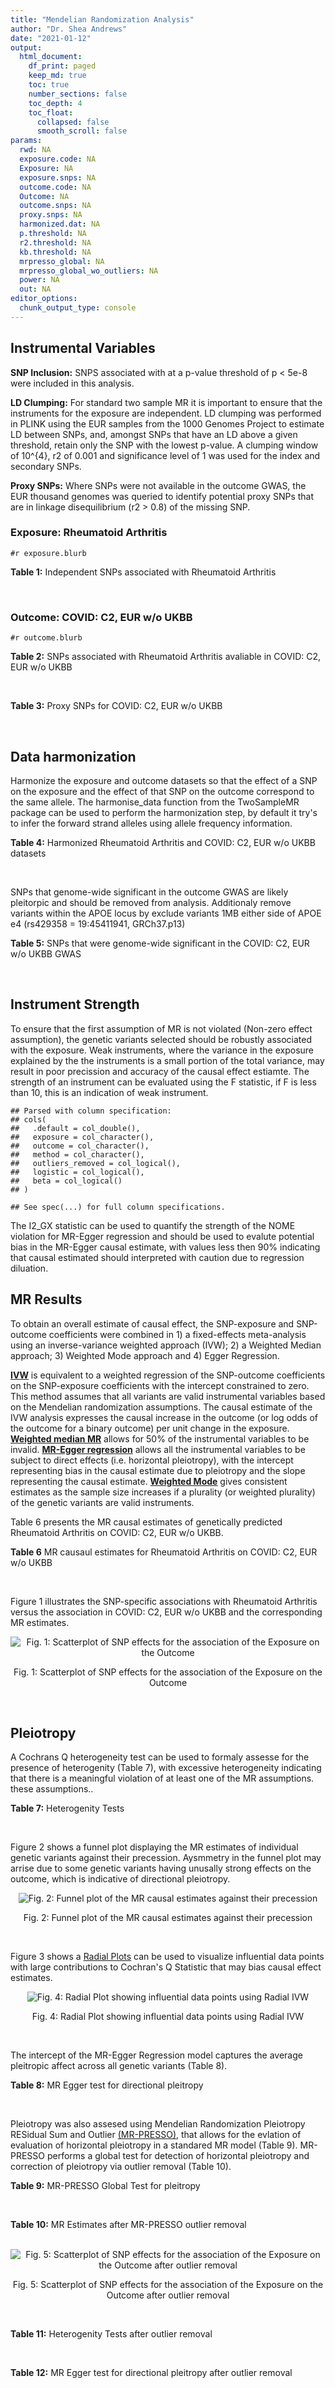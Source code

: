 ```yaml
---
title: "Mendelian Randomization Analysis"
author: "Dr. Shea Andrews"
date: "2021-01-12"
output:
  html_document:
    df_print: paged
    keep_md: true
    toc: true
    number_sections: false
    toc_depth: 4
    toc_float:
      collapsed: false
      smooth_scroll: false
params:
  rwd: NA
  exposure.code: NA
  Exposure: NA
  exposure.snps: NA
  outcome.code: NA
  Outcome: NA
  outcome.snps: NA
  proxy.snps: NA
  harmonized.dat: NA
  p.threshold: NA
  r2.threshold: NA
  kb.threshold: NA
  mrpresso_global: NA
  mrpresso_global_wo_outliers: NA
  power: NA
  out: NA
editor_options:
  chunk_output_type: console
---
```







## Instrumental Variables
**SNP Inclusion:** SNPS associated with at a p-value threshold of p < 5e-8 were included in this analysis.
<br>

**LD Clumping:** For standard two sample MR it is important to ensure that the instruments for the exposure are independent. LD clumping was performed in PLINK using the EUR samples from the 1000 Genomes Project to estimate LD between SNPs, and, amongst SNPs that have an LD above a given threshold, retain only the SNP with the lowest p-value. A clumping window of 10^{4}, r2 of 0.001 and significance level of 1 was used for the index and secondary SNPs.
<br>

**Proxy SNPs:** Where SNPs were not available in the outcome GWAS, the EUR thousand genomes was queried to identify potential proxy SNPs that are in linkage disequilibrium (r2 > 0.8) of the missing SNP.
<br>

### Exposure: Rheumatoid Arthritis
`#r exposure.blurb`
<br>

**Table 1:** Independent SNPs associated with Rheumatoid Arthritis
<div data-pagedtable="false">
  <script data-pagedtable-source type="application/json">
{"columns":[{"label":["SNP"],"name":[1],"type":["chr"],"align":["left"]},{"label":["CHROM"],"name":[2],"type":["dbl"],"align":["right"]},{"label":["POS"],"name":[3],"type":["dbl"],"align":["right"]},{"label":["REF"],"name":[4],"type":["chr"],"align":["left"]},{"label":["ALT"],"name":[5],"type":["chr"],"align":["left"]},{"label":["AF"],"name":[6],"type":["dbl"],"align":["right"]},{"label":["BETA"],"name":[7],"type":["dbl"],"align":["right"]},{"label":["SE"],"name":[8],"type":["dbl"],"align":["right"]},{"label":["Z"],"name":[9],"type":["dbl"],"align":["right"]},{"label":["P"],"name":[10],"type":["dbl"],"align":["right"]},{"label":["N"],"name":[11],"type":["dbl"],"align":["right"]},{"label":["TRAIT"],"name":[12],"type":["chr"],"align":["left"]}],"data":[{"1":"rs187786174","2":"1","3":"2523811","4":"G","5":"A","6":"0.0204778","7":"-0.11653382","8":"0.015306122","9":"-7.613543","10":"2.2e-10","11":"58284","12":"Rheumatoid_Arthritis"},{"1":"rs2240336","2":"1","3":"17674402","4":"C","5":"T","6":"0.3954930","7":"-0.10536052","8":"0.015306122","9":"-6.883554","10":"1.4e-09","11":"58284","12":"Rheumatoid_Arthritis"},{"1":"rs28411352","2":"1","3":"38278579","4":"C","5":"T","6":"0.2434500","7":"0.10436002","8":"0.022959184","9":"4.545458","10":"5.2e-09","11":"58284","12":"Rheumatoid_Arthritis"},{"1":"rs2476601","2":"1","3":"114377568","4":"A","5":"G","6":"0.8679250","7":"-0.59332700","8":"0.043367347","9":"-13.681400","10":"1.6e-149","11":"58284","12":"Rheumatoid_Arthritis"},{"1":"rs61828284","2":"1","3":"173299743","4":"C","5":"T","6":"0.0550693","7":"-0.19845094","8":"0.028061224","9":"-7.072070","10":"8.7e-09","11":"58284","12":"Rheumatoid_Arthritis"},{"1":"rs34695944","2":"2","3":"61124850","4":"T","5":"C","6":"0.3807150","7":"0.11653400","8":"0.015306122","9":"7.613540","10":"4.4e-14","11":"58284","12":"Rheumatoid_Arthritis"},{"1":"rs2661798","2":"2","3":"65635688","4":"A","5":"T","6":"0.3834450","7":"0.09431070","8":"0.015306122","9":"6.161630","10":"1.1e-09","11":"58284","12":"Rheumatoid_Arthritis"},{"1":"rs9653442","2":"2","3":"100825367","4":"C","5":"T","6":"0.5316020","7":"-0.10536052","8":"0.015306122","9":"-6.883554","10":"3.6e-12","11":"58284","12":"Rheumatoid_Arthritis"},{"1":"rs13426947","2":"2","3":"191933254","4":"G","5":"A","6":"0.1827410","7":"0.13102826","8":"0.022959184","9":"5.707009","10":"2.4e-12","11":"58284","12":"Rheumatoid_Arthritis"},{"1":"rs3087243","2":"2","3":"204738919","4":"G","5":"A","6":"0.3997100","7":"-0.13926207","8":"0.015306122","9":"-9.098455","10":"9.2e-20","11":"58284","12":"Rheumatoid_Arthritis"},{"1":"rs4452313","2":"3","3":"17047032","4":"A","5":"T","6":"0.2911230","7":"0.10536100","8":"0.015306122","9":"6.883550","10":"2.7e-10","11":"58284","12":"Rheumatoid_Arthritis"},{"1":"rs9310852","2":"3","3":"27784997","4":"A","5":"G","6":"0.4663500","7":"0.08338160","8":"0.015306122","9":"5.447600","10":"3.2e-08","11":"58284","12":"Rheumatoid_Arthritis"},{"1":"rs73081554","2":"3","3":"58302935","4":"C","5":"T","6":"0.0746377","7":"0.16551444","8":"0.035714286","9":"4.634404","10":"4.7e-08","11":"58284","12":"Rheumatoid_Arthritis"},{"1":"rs34046593","2":"4","3":"26111593","4":"G","5":"A","6":"0.2991580","7":"0.13976194","8":"0.020408163","9":"6.848335","10":"9.2e-17","11":"58284","12":"Rheumatoid_Arthritis"},{"1":"rs7731626","2":"5","3":"55444683","4":"G","5":"A","6":"0.3155110","7":"-0.19845094","8":"0.017857143","9":"-11.113253","10":"7.9e-23","11":"58284","12":"Rheumatoid_Arthritis"},{"1":"rs2561477","2":"5","3":"102608924","4":"G","5":"A","6":"0.3092130","7":"-0.10536052","8":"0.015306122","9":"-6.883554","10":"5.2e-10","11":"58284","12":"Rheumatoid_Arthritis"},{"1":"rs75599496","2":"6","3":"29205139","4":"G","5":"A","6":"0.0732724","7":"0.26236426","8":"0.038265306","9":"6.856453","10":"9.3e-18","11":"58284","12":"Rheumatoid_Arthritis"},{"1":"rs73432769","2":"6","3":"30716170","4":"C","5":"T","6":"0.0184850","7":"0.35065687","8":"0.066326531","9":"5.286827","10":"2.3e-13","11":"58284","12":"Rheumatoid_Arthritis"},{"1":"rs7754520","2":"6","3":"31906505","4":"C","5":"T","6":"0.0691295","7":"-0.57981850","8":"0.017857143","9":"-32.469836","10":"2.5e-75","11":"58284","12":"Rheumatoid_Arthritis"},{"1":"rs9296009","2":"6","3":"32114515","4":"A","5":"T","6":"0.1878170","7":"0.59783700","8":"0.007653061","9":"78.117400","10":"1.0e-250","11":"58284","12":"Rheumatoid_Arthritis"},{"1":"rs2858329","2":"6","3":"32658801","4":"A","5":"G","6":"0.4728350","7":"0.47803600","8":"0.010204082","9":"46.847500","10":"4.9e-204","11":"58284","12":"Rheumatoid_Arthritis"},{"1":"rs9277398","2":"6","3":"33051280","4":"T","5":"C","6":"0.2576700","7":"-0.35065700","8":"0.025510204","9":"-13.745700","10":"1.3e-86","11":"58284","12":"Rheumatoid_Arthritis"},{"1":"rs9277956","2":"6","3":"33211790","4":"G","5":"C","6":"0.1124360","7":"0.24846100","8":"0.017857143","9":"13.913800","10":"1.1e-32","11":"58284","12":"Rheumatoid_Arthritis"},{"1":"rs3799963","2":"6","3":"44231479","4":"G","5":"C","6":"0.0456204","7":"0.28768200","8":"0.038265306","9":"7.518090","10":"3.3e-08","11":"58284","12":"Rheumatoid_Arthritis"},{"1":"rs17264332","2":"6","3":"138005515","4":"A","5":"G","6":"0.2031930","7":"0.16251900","8":"0.015306122","9":"10.617900","10":"7.1e-19","11":"58284","12":"Rheumatoid_Arthritis"},{"1":"rs212389","2":"6","3":"159489791","4":"G","5":"A","6":"0.6965900","7":"0.09531018","8":"0.017857143","9":"5.337370","10":"1.1e-09","11":"58284","12":"Rheumatoid_Arthritis"},{"1":"rs1571878","2":"6","3":"167540842","4":"C","5":"T","6":"0.5631370","7":"-0.11653382","8":"0.012755102","9":"-9.136251","10":"4.9e-15","11":"58284","12":"Rheumatoid_Arthritis"},{"1":"rs3778753","2":"7","3":"128580042","4":"A","5":"G","6":"0.4340900","7":"0.11653400","8":"0.012755102","9":"9.136250","10":"4.2e-12","11":"58284","12":"Rheumatoid_Arthritis"},{"1":"rs11574914","2":"9","3":"34710338","4":"G","5":"A","6":"0.2992700","7":"0.12221763","8":"0.017857143","9":"6.844187","10":"1.5e-13","11":"58284","12":"Rheumatoid_Arthritis"},{"1":"rs10985070","2":"9","3":"123636121","4":"C","5":"A","6":"0.5272530","7":"-0.08338161","8":"0.015306122","9":"-5.447598","10":"1.7e-08","11":"58284","12":"Rheumatoid_Arthritis"},{"1":"rs706778","2":"10","3":"6098949","4":"C","5":"T","6":"0.4382760","7":"0.10436002","8":"0.017857143","9":"5.844161","10":"7.1e-12","11":"58284","12":"Rheumatoid_Arthritis"},{"1":"rs537544","2":"10","3":"8108382","4":"C","5":"T","6":"0.6293170","7":"-0.11653382","8":"0.015306122","9":"-7.613543","10":"8.0e-11","11":"58284","12":"Rheumatoid_Arthritis"},{"1":"rs12764378","2":"10","3":"63800004","4":"G","5":"A","6":"0.1825770","7":"0.13102826","8":"0.020408163","9":"6.420385","10":"1.9e-13","11":"58284","12":"Rheumatoid_Arthritis"},{"1":"rs10790268","2":"11","3":"118729391","4":"A","5":"G","6":"0.7762200","7":"0.16251900","8":"0.017857143","9":"9.101060","10":"3.3e-15","11":"58284","12":"Rheumatoid_Arthritis"},{"1":"rs9603608","2":"13","3":"40318819","4":"A","5":"C","6":"0.3852190","7":"-0.10436000","8":"0.017857143","9":"-5.844160","10":"7.6e-11","11":"58284","12":"Rheumatoid_Arthritis"},{"1":"rs8032939","2":"15","3":"38834033","4":"T","5":"C","6":"0.2649730","7":"0.11653400","8":"0.015306122","9":"7.613540","10":"2.4e-12","11":"58284","12":"Rheumatoid_Arthritis"},{"1":"rs8026898","2":"15","3":"69991417","4":"G","5":"A","6":"0.2595490","7":"0.14842001","8":"0.017857143","9":"8.311520","10":"2.4e-17","11":"58284","12":"Rheumatoid_Arthritis"},{"1":"rs13330176","2":"16","3":"86019087","4":"T","5":"A","6":"0.2022250","7":"0.11332869","8":"0.022959184","9":"4.936094","10":"9.0e-09","11":"58284","12":"Rheumatoid_Arthritis"},{"1":"rs59716545","2":"17","3":"38031857","4":"T","5":"G","6":"0.4167600","7":"0.09431070","8":"0.015306122","9":"6.161630","10":"2.0e-09","11":"58284","12":"Rheumatoid_Arthritis"},{"1":"rs592390","2":"18","3":"12822314","4":"T","5":"C","6":"0.4455140","7":"-0.09531020","8":"0.017857143","9":"-5.337370","10":"3.8e-09","11":"58284","12":"Rheumatoid_Arthritis"},{"1":"rs74956615","2":"19","3":"10427721","4":"T","5":"A","6":"0.0428850","7":"-0.37106368","8":"0.033163265","9":"-11.188997","10":"3.3e-16","11":"58284","12":"Rheumatoid_Arthritis"},{"1":"rs4239702","2":"20","3":"44749251","4":"T","5":"C","6":"0.7548950","7":"0.13926200","8":"0.015306122","9":"9.098460","10":"4.2e-14","11":"58284","12":"Rheumatoid_Arthritis"},{"1":"rs8133843","2":"21","3":"36738242","4":"G","5":"A","6":"0.6307830","7":"0.09531018","8":"0.020408163","9":"4.670199","10":"6.0e-09","11":"58284","12":"Rheumatoid_Arthritis"},{"1":"rs225433","2":"21","3":"43809418","4":"C","5":"G","6":"0.2398330","7":"-0.12783337","8":"0.020408163","9":"-6.263835","10":"1.8e-08","11":"58284","12":"Rheumatoid_Arthritis"},{"1":"rs2069235","2":"22","3":"39747780","4":"G","5":"A","6":"0.3169090","7":"0.10436002","8":"0.017857143","9":"5.844161","10":"3.0e-10","11":"58284","12":"Rheumatoid_Arthritis"}],"options":{"columns":{"min":{},"max":[10]},"rows":{"min":[10],"max":[10]},"pages":{}}}
  </script>
</div>
<br>

### Outcome: COVID: C2, EUR w/o UKBB
`#r outcome.blurb`
<br>

**Table 2:** SNPs associated with Rheumatoid Arthritis avaliable in COVID: C2, EUR w/o UKBB
<div data-pagedtable="false">
  <script data-pagedtable-source type="application/json">
{"columns":[{"label":["SNP"],"name":[1],"type":["chr"],"align":["left"]},{"label":["CHROM"],"name":[2],"type":["dbl"],"align":["right"]},{"label":["POS"],"name":[3],"type":["dbl"],"align":["right"]},{"label":["REF"],"name":[4],"type":["chr"],"align":["left"]},{"label":["ALT"],"name":[5],"type":["chr"],"align":["left"]},{"label":["AF"],"name":[6],"type":["dbl"],"align":["right"]},{"label":["BETA"],"name":[7],"type":["dbl"],"align":["right"]},{"label":["SE"],"name":[8],"type":["dbl"],"align":["right"]},{"label":["Z"],"name":[9],"type":["dbl"],"align":["right"]},{"label":["P"],"name":[10],"type":["dbl"],"align":["right"]},{"label":["N"],"name":[11],"type":["dbl"],"align":["right"]},{"label":["TRAIT"],"name":[12],"type":["chr"],"align":["left"]}],"data":[{"1":"rs2240336","2":"1","3":"17674402","4":"C","5":"T","6":"0.41540","7":"-0.00677690","8":"0.0092740","9":"-0.73074186","10":"4.649e-01","11":"1263684","12":"COVID_C2__EUR_w/o_UKBB"},{"1":"rs28411352","2":"1","3":"38278579","4":"C","5":"T","6":"0.26400","7":"-0.00766940","8":"0.0104980","9":"-0.73055820","10":"4.650e-01","11":"1348343","12":"COVID_C2__EUR_w/o_UKBB"},{"1":"rs2476601","2":"1","3":"114377568","4":"A","5":"G","6":"0.87260","7":"-0.00058838","8":"0.0172690","9":"-0.03407146","10":"9.728e-01","11":"1274930","12":"COVID_C2__EUR_w/o_UKBB"},{"1":"rs61828284","2":"1","3":"173299743","4":"C","5":"T","6":"0.07602","7":"0.02517300","8":"0.0177990","9":"1.41429294","10":"1.573e-01","11":"1342724","12":"COVID_C2__EUR_w/o_UKBB"},{"1":"rs34695944","2":"2","3":"61124850","4":"T","5":"C","6":"0.36240","7":"-0.00579200","8":"0.0093088","9":"-0.62220694","10":"5.338e-01","11":"1348702","12":"COVID_C2__EUR_w/o_UKBB"},{"1":"rs2661798","2":"2","3":"65635688","4":"A","5":"T","6":"0.42270","7":"-0.01409100","8":"0.0093711","9":"-1.50366552","10":"1.327e-01","11":"1267531","12":"COVID_C2__EUR_w/o_UKBB"},{"1":"rs9653442","2":"2","3":"100825367","4":"C","5":"T","6":"0.53140","7":"0.00774440","8":"0.0089685","9":"0.86351118","10":"3.879e-01","11":"1348702","12":"COVID_C2__EUR_w/o_UKBB"},{"1":"rs13426947","2":"2","3":"191933254","4":"G","5":"A","6":"0.20660","7":"-0.00045023","8":"0.0113440","9":"-0.03968882","10":"9.683e-01","11":"1348343","12":"COVID_C2__EUR_w/o_UKBB"},{"1":"rs3087243","2":"2","3":"204738919","4":"G","5":"A","6":"0.40860","7":"0.00087599","8":"0.0090606","9":"0.09668124","10":"9.230e-01","11":"1347679","12":"COVID_C2__EUR_w/o_UKBB"},{"1":"rs4452313","2":"3","3":"17047032","4":"A","5":"T","6":"0.29970","7":"-0.00526550","8":"0.0097360","9":"-0.54082786","10":"5.886e-01","11":"1348702","12":"COVID_C2__EUR_w/o_UKBB"},{"1":"rs9310852","2":"3","3":"27784997","4":"A","5":"G","6":"0.46560","7":"0.01059700","8":"0.0092663","9":"1.14360640","10":"2.528e-01","11":"1337377","12":"COVID_C2__EUR_w/o_UKBB"},{"1":"rs73081554","2":"3","3":"58302935","4":"C","5":"T","6":"0.07469","7":"-0.00717500","8":"0.0185480","9":"-0.38683416","10":"6.989e-01","11":"1338646","12":"COVID_C2__EUR_w/o_UKBB"},{"1":"rs34046593","2":"4","3":"26111593","4":"G","5":"A","6":"0.30180","7":"0.00244010","8":"0.0100580","9":"0.24260290","10":"8.083e-01","11":"1337377","12":"COVID_C2__EUR_w/o_UKBB"},{"1":"rs7731626","2":"5","3":"55444683","4":"G","5":"A","6":"0.35300","7":"-0.00973760","8":"0.0098116","9":"-0.99245791","10":"3.210e-01","11":"1347679","12":"COVID_C2__EUR_w/o_UKBB"},{"1":"rs2561477","2":"5","3":"102608924","4":"G","5":"A","6":"0.31250","7":"0.00554840","8":"0.0098611","9":"0.56265528","10":"5.737e-01","11":"1338646","12":"COVID_C2__EUR_w/o_UKBB"},{"1":"rs75599496","2":"6","3":"29205139","4":"G","5":"A","6":"0.07301","7":"-0.00470170","8":"0.0195460","9":"-0.24054538","10":"8.099e-01","11":"1348702","12":"COVID_C2__EUR_w/o_UKBB"},{"1":"rs73432769","2":"6","3":"30716170","4":"C","5":"T","6":"0.02810","7":"-0.02570400","8":"0.0298020","9":"-0.86249245","10":"3.884e-01","11":"1348343","12":"COVID_C2__EUR_w/o_UKBB"},{"1":"rs7754520","2":"6","3":"31906505","4":"C","5":"T","6":"0.08870","7":"-0.00699410","8":"0.0160110","9":"-0.43683093","10":"6.622e-01","11":"1348037","12":"COVID_C2__EUR_w/o_UKBB"},{"1":"rs9296009","2":"6","3":"32114515","4":"A","5":"T","6":"0.21500","7":"-0.00199230","8":"0.0118570","9":"-0.16802733","10":"8.666e-01","11":"1338287","12":"COVID_C2__EUR_w/o_UKBB"},{"1":"rs9277398","2":"6","3":"33051280","4":"T","5":"C","6":"0.28690","7":"0.00784580","8":"0.0107640","9":"0.72889260","10":"4.661e-01","11":"1223743","12":"COVID_C2__EUR_w/o_UKBB"},{"1":"rs9277956","2":"6","3":"33211790","4":"G","5":"C","6":"0.14850","7":"-0.01901600","8":"0.0130810","9":"-1.45371149","10":"1.460e-01","11":"1099935","12":"COVID_C2__EUR_w/o_UKBB"},{"1":"rs3799963","2":"6","3":"44231479","4":"G","5":"C","6":"0.05332","7":"-0.01693100","8":"0.0243610","9":"-0.69500431","10":"4.871e-01","11":"1225034","12":"COVID_C2__EUR_w/o_UKBB"},{"1":"rs17264332","2":"6","3":"138005515","4":"A","5":"G","6":"0.20390","7":"-0.01148100","8":"0.0111700","9":"-1.02784244","10":"3.040e-01","11":"1348702","12":"COVID_C2__EUR_w/o_UKBB"},{"1":"rs212389","2":"6","3":"159489791","4":"G","5":"A","6":"0.65090","7":"0.00528180","8":"0.0094459","9":"0.55916323","10":"5.761e-01","11":"1276923","12":"COVID_C2__EUR_w/o_UKBB"},{"1":"rs1571878","2":"6","3":"167540842","4":"C","5":"T","6":"0.55500","7":"-0.01347900","8":"0.0090169","9":"-1.49485965","10":"1.349e-01","11":"1348343","12":"COVID_C2__EUR_w/o_UKBB"},{"1":"rs3778753","2":"7","3":"128580042","4":"A","5":"G","6":"0.45950","7":"-0.01416500","8":"0.0097711","9":"-1.44968325","10":"1.471e-01","11":"1275103","12":"COVID_C2__EUR_w/o_UKBB"},{"1":"rs11574914","2":"9","3":"34710338","4":"G","5":"A","6":"0.31710","7":"0.01016800","8":"0.0099124","9":"1.02578588","10":"3.050e-01","11":"1315296","12":"COVID_C2__EUR_w/o_UKBB"},{"1":"rs10985070","2":"9","3":"123636121","4":"C","5":"A","6":"0.55150","7":"0.01367500","8":"0.0092753","9":"1.47434584","10":"1.404e-01","11":"1338646","12":"COVID_C2__EUR_w/o_UKBB"},{"1":"rs706778","2":"10","3":"6098949","4":"C","5":"T","6":"0.43810","7":"-0.00757140","8":"0.0090969","9":"-0.83230551","10":"4.052e-01","11":"1348701","12":"COVID_C2__EUR_w/o_UKBB"},{"1":"rs537544","2":"10","3":"8108382","4":"C","5":"T","6":"0.61570","7":"0.01183700","8":"0.0096268","9":"1.22958823","10":"2.188e-01","11":"1265955","12":"COVID_C2__EUR_w/o_UKBB"},{"1":"rs12764378","2":"10","3":"63800004","4":"G","5":"A","6":"0.21030","7":"0.00735620","8":"0.0108460","9":"0.67824083","10":"4.976e-01","11":"1348343","12":"COVID_C2__EUR_w/o_UKBB"},{"1":"rs10790268","2":"11","3":"118729391","4":"A","5":"G","6":"0.80170","7":"-0.01087300","8":"0.0117270","9":"-0.92717660","10":"3.538e-01","11":"1267557","12":"COVID_C2__EUR_w/o_UKBB"},{"1":"rs9603608","2":"13","3":"40318819","4":"A","5":"C","6":"0.35060","7":"-0.00559090","8":"0.0097307","9":"-0.57456298","10":"5.656e-01","11":"1339582","12":"COVID_C2__EUR_w/o_UKBB"},{"1":"rs8032939","2":"15","3":"38834033","4":"T","5":"C","6":"0.25630","7":"-0.00709620","8":"0.0102590","9":"-0.69170484","10":"4.891e-01","11":"1348702","12":"COVID_C2__EUR_w/o_UKBB"},{"1":"rs8026898","2":"15","3":"69991417","4":"G","5":"A","6":"0.27180","7":"-0.01025800","8":"0.0101310","9":"-1.01253578","10":"3.113e-01","11":"1348343","12":"COVID_C2__EUR_w/o_UKBB"},{"1":"rs13330176","2":"16","3":"86019087","4":"T","5":"A","6":"0.22160","7":"-0.01122100","8":"0.0113530","9":"-0.98837312","10":"3.230e-01","11":"1337377","12":"COVID_C2__EUR_w/o_UKBB"},{"1":"rs59716545","2":"17","3":"38031857","4":"T","5":"G","6":"0.45460","7":"0.00904810","8":"0.0098983","9":"0.91410646","10":"3.607e-01","11":"639346","12":"COVID_C2__EUR_w/o_UKBB"},{"1":"rs592390","2":"18","3":"12822314","4":"T","5":"C","6":"0.45250","7":"0.00809500","8":"0.0090287","9":"0.89658533","10":"3.699e-01","11":"1348343","12":"COVID_C2__EUR_w/o_UKBB"},{"1":"rs74956615","2":"19","3":"10427721","4":"T","5":"A","6":"0.05378","7":"0.09069500","8":"0.0224300","9":"4.04346857","10":"5.265e-05","11":"1055252","12":"COVID_C2__EUR_w/o_UKBB"},{"1":"rs4239702","2":"20","3":"44749251","4":"T","5":"C","6":"0.72090","7":"0.00445230","8":"0.0099323","9":"0.44826475","10":"6.540e-01","11":"1348343","12":"COVID_C2__EUR_w/o_UKBB"},{"1":"rs8133843","2":"21","3":"36738242","4":"G","5":"A","6":"0.61680","7":"0.00018000","8":"0.0094555","9":"0.01903654","10":"9.848e-01","11":"1338287","12":"COVID_C2__EUR_w/o_UKBB"},{"1":"rs225433","2":"21","3":"43809418","4":"C","5":"G","6":"0.22700","7":"-0.02303800","8":"0.0121290","9":"-1.89941463","10":"5.750e-02","11":"1240153","12":"COVID_C2__EUR_w/o_UKBB"},{"1":"rs2069235","2":"22","3":"39747780","4":"G","5":"A","6":"0.30510","7":"-0.01021300","8":"0.0098616","9":"-1.03563316","10":"3.004e-01","11":"1348702","12":"COVID_C2__EUR_w/o_UKBB"},{"1":"rs187786174","2":"NA","3":"NA","4":"NA","5":"NA","6":"NA","7":"NA","8":"NA","9":"NA","10":"NA","11":"NA","12":"NA"},{"1":"rs2858329","2":"NA","3":"NA","4":"NA","5":"NA","6":"NA","7":"NA","8":"NA","9":"NA","10":"NA","11":"NA","12":"NA"}],"options":{"columns":{"min":{},"max":[10]},"rows":{"min":[10],"max":[10]},"pages":{}}}
  </script>
</div>
<br>

**Table 3:** Proxy SNPs for COVID: C2, EUR w/o UKBB
<div data-pagedtable="false">
  <script data-pagedtable-source type="application/json">
{"columns":[{"label":["target_snp"],"name":[1],"type":["chr"],"align":["left"]},{"label":["proxy_snp"],"name":[2],"type":["chr"],"align":["left"]},{"label":["ld.r2"],"name":[3],"type":["dbl"],"align":["right"]},{"label":["Dprime"],"name":[4],"type":["dbl"],"align":["right"]},{"label":["PHASE"],"name":[5],"type":["chr"],"align":["left"]},{"label":["X12"],"name":[6],"type":["lgl"],"align":["right"]},{"label":["CHROM"],"name":[7],"type":["dbl"],"align":["right"]},{"label":["POS"],"name":[8],"type":["dbl"],"align":["right"]},{"label":["REF.proxy"],"name":[9],"type":["chr"],"align":["left"]},{"label":["ALT.proxy"],"name":[10],"type":["chr"],"align":["left"]},{"label":["AF"],"name":[11],"type":["dbl"],"align":["right"]},{"label":["BETA"],"name":[12],"type":["dbl"],"align":["right"]},{"label":["SE"],"name":[13],"type":["dbl"],"align":["right"]},{"label":["Z"],"name":[14],"type":["dbl"],"align":["right"]},{"label":["P"],"name":[15],"type":["dbl"],"align":["right"]},{"label":["N"],"name":[16],"type":["dbl"],"align":["right"]},{"label":["TRAIT"],"name":[17],"type":["chr"],"align":["left"]},{"label":["ref"],"name":[18],"type":["chr"],"align":["left"]},{"label":["ref.proxy"],"name":[19],"type":["chr"],"align":["left"]},{"label":["alt"],"name":[20],"type":["chr"],"align":["left"]},{"label":["alt.proxy"],"name":[21],"type":["chr"],"align":["left"]},{"label":["ALT"],"name":[22],"type":["chr"],"align":["left"]},{"label":["REF"],"name":[23],"type":["chr"],"align":["left"]},{"label":["proxy.outcome"],"name":[24],"type":["lgl"],"align":["right"]}],"data":[{"1":"rs187786174","2":"rs745368","3":"0.990767","4":"1","5":"AT/GC","6":"NA","7":"1","8":"2524205","9":"C","10":"T","11":"0.3253","12":"0.006803","13":"0.0098838","14":"0.688298","15":"0.4913","16":"1338918","17":"COVID_C2__EUR_w/o_UKBB","18":"A","19":"T","20":"G","21":"C","22":"A","23":"G","24":"TRUE"},{"1":"rs2858329","2":"rs9275101","3":"0.988131","4":"1","5":"AG/GA","6":"NA","7":"6","8":"32649355","9":"G","10":"A","11":"0.4599","12":"-0.012092","13":"0.0099491","14":"-1.215386","15":"0.2242","16":"1160864","17":"COVID_C2__EUR_w/o_UKBB","18":"A","19":"G","20":"G","21":"A","22":"G","23":"A","24":"TRUE"}],"options":{"columns":{"min":{},"max":[10]},"rows":{"min":[10],"max":[10]},"pages":{}}}
  </script>
</div>
<br>

## Data harmonization
Harmonize the exposure and outcome datasets so that the effect of a SNP on the exposure and the effect of that SNP on the outcome correspond to the same allele. The harmonise_data function from the TwoSampleMR package can be used to perform the harmonization step, by default it try's to infer the forward strand alleles using allele frequency information.
<br>

**Table 4:** Harmonized Rheumatoid Arthritis and COVID: C2, EUR w/o UKBB datasets
<div data-pagedtable="false">
  <script data-pagedtable-source type="application/json">
{"columns":[{"label":["SNP"],"name":[1],"type":["chr"],"align":["left"]},{"label":["effect_allele.exposure"],"name":[2],"type":["chr"],"align":["left"]},{"label":["other_allele.exposure"],"name":[3],"type":["chr"],"align":["left"]},{"label":["effect_allele.outcome"],"name":[4],"type":["chr"],"align":["left"]},{"label":["other_allele.outcome"],"name":[5],"type":["chr"],"align":["left"]},{"label":["beta.exposure"],"name":[6],"type":["dbl"],"align":["right"]},{"label":["beta.outcome"],"name":[7],"type":["dbl"],"align":["right"]},{"label":["eaf.exposure"],"name":[8],"type":["dbl"],"align":["right"]},{"label":["eaf.outcome"],"name":[9],"type":["dbl"],"align":["right"]},{"label":["remove"],"name":[10],"type":["lgl"],"align":["right"]},{"label":["palindromic"],"name":[11],"type":["lgl"],"align":["right"]},{"label":["ambiguous"],"name":[12],"type":["lgl"],"align":["right"]},{"label":["id.outcome"],"name":[13],"type":["chr"],"align":["left"]},{"label":["chr.outcome"],"name":[14],"type":["dbl"],"align":["right"]},{"label":["pos.outcome"],"name":[15],"type":["dbl"],"align":["right"]},{"label":["se.outcome"],"name":[16],"type":["dbl"],"align":["right"]},{"label":["z.outcome"],"name":[17],"type":["dbl"],"align":["right"]},{"label":["pval.outcome"],"name":[18],"type":["dbl"],"align":["right"]},{"label":["samplesize.outcome"],"name":[19],"type":["dbl"],"align":["right"]},{"label":["outcome"],"name":[20],"type":["chr"],"align":["left"]},{"label":["mr_keep.outcome"],"name":[21],"type":["lgl"],"align":["right"]},{"label":["pval_origin.outcome"],"name":[22],"type":["chr"],"align":["left"]},{"label":["chr.exposure"],"name":[23],"type":["dbl"],"align":["right"]},{"label":["pos.exposure"],"name":[24],"type":["dbl"],"align":["right"]},{"label":["se.exposure"],"name":[25],"type":["dbl"],"align":["right"]},{"label":["z.exposure"],"name":[26],"type":["dbl"],"align":["right"]},{"label":["pval.exposure"],"name":[27],"type":["dbl"],"align":["right"]},{"label":["samplesize.exposure"],"name":[28],"type":["dbl"],"align":["right"]},{"label":["exposure"],"name":[29],"type":["chr"],"align":["left"]},{"label":["mr_keep.exposure"],"name":[30],"type":["lgl"],"align":["right"]},{"label":["pval_origin.exposure"],"name":[31],"type":["chr"],"align":["left"]},{"label":["id.exposure"],"name":[32],"type":["chr"],"align":["left"]},{"label":["action"],"name":[33],"type":["dbl"],"align":["right"]},{"label":["mr_keep"],"name":[34],"type":["lgl"],"align":["right"]},{"label":["pt"],"name":[35],"type":["dbl"],"align":["right"]},{"label":["pleitropy_keep"],"name":[36],"type":["lgl"],"align":["right"]},{"label":["mrpresso_RSSobs"],"name":[37],"type":["lgl"],"align":["right"]},{"label":["mrpresso_pval"],"name":[38],"type":["lgl"],"align":["right"]},{"label":["mrpresso_keep"],"name":[39],"type":["lgl"],"align":["right"]}],"data":[{"1":"rs10790268","2":"G","3":"A","4":"G","5":"A","6":"0.16251900","7":"-0.01087300","8":"0.7762200","9":"0.80170","10":"FALSE","11":"FALSE","12":"FALSE","13":"1Z4N9G","14":"11","15":"118729391","16":"0.0117270","17":"-0.92717660","18":"3.538e-01","19":"1267557","20":"covidhgi2020C2v5alleurLeaveUKBB","21":"TRUE","22":"reported","23":"11","24":"118729391","25":"0.017857143","26":"9.101060","27":"3.3e-15","28":"58284","29":"Okada2014rartis","30":"TRUE","31":"reported","32":"qqeCrj","33":"2","34":"TRUE","35":"5e-08","36":"TRUE","37":"NA","38":"NA","39":"TRUE"},{"1":"rs10985070","2":"A","3":"C","4":"A","5":"C","6":"-0.08338161","7":"0.01367500","8":"0.5272530","9":"0.55150","10":"FALSE","11":"FALSE","12":"FALSE","13":"1Z4N9G","14":"9","15":"123636121","16":"0.0092753","17":"1.47434584","18":"1.404e-01","19":"1338646","20":"covidhgi2020C2v5alleurLeaveUKBB","21":"TRUE","22":"reported","23":"9","24":"123636121","25":"0.015306122","26":"-5.447598","27":"1.7e-08","28":"58284","29":"Okada2014rartis","30":"TRUE","31":"reported","32":"qqeCrj","33":"2","34":"TRUE","35":"5e-08","36":"TRUE","37":"NA","38":"NA","39":"TRUE"},{"1":"rs11574914","2":"A","3":"G","4":"A","5":"G","6":"0.12221763","7":"0.01016800","8":"0.2992700","9":"0.31710","10":"FALSE","11":"FALSE","12":"FALSE","13":"1Z4N9G","14":"9","15":"34710338","16":"0.0099124","17":"1.02578588","18":"3.050e-01","19":"1315296","20":"covidhgi2020C2v5alleurLeaveUKBB","21":"TRUE","22":"reported","23":"9","24":"34710338","25":"0.017857143","26":"6.844187","27":"1.5e-13","28":"58284","29":"Okada2014rartis","30":"TRUE","31":"reported","32":"qqeCrj","33":"2","34":"TRUE","35":"5e-08","36":"TRUE","37":"NA","38":"NA","39":"TRUE"},{"1":"rs12764378","2":"A","3":"G","4":"A","5":"G","6":"0.13102826","7":"0.00735620","8":"0.1825770","9":"0.21030","10":"FALSE","11":"FALSE","12":"FALSE","13":"1Z4N9G","14":"10","15":"63800004","16":"0.0108460","17":"0.67824083","18":"4.976e-01","19":"1348343","20":"covidhgi2020C2v5alleurLeaveUKBB","21":"TRUE","22":"reported","23":"10","24":"63800004","25":"0.020408163","26":"6.420385","27":"1.9e-13","28":"58284","29":"Okada2014rartis","30":"TRUE","31":"reported","32":"qqeCrj","33":"2","34":"TRUE","35":"5e-08","36":"TRUE","37":"NA","38":"NA","39":"TRUE"},{"1":"rs13330176","2":"A","3":"T","4":"A","5":"T","6":"0.11332869","7":"-0.01122100","8":"0.2022250","9":"0.22160","10":"FALSE","11":"TRUE","12":"FALSE","13":"1Z4N9G","14":"16","15":"86019087","16":"0.0113530","17":"-0.98837312","18":"3.230e-01","19":"1337377","20":"covidhgi2020C2v5alleurLeaveUKBB","21":"TRUE","22":"reported","23":"16","24":"86019087","25":"0.022959184","26":"4.936094","27":"9.0e-09","28":"58284","29":"Okada2014rartis","30":"TRUE","31":"reported","32":"qqeCrj","33":"2","34":"TRUE","35":"5e-08","36":"TRUE","37":"NA","38":"NA","39":"TRUE"},{"1":"rs13426947","2":"A","3":"G","4":"A","5":"G","6":"0.13102826","7":"-0.00045023","8":"0.1827410","9":"0.20660","10":"FALSE","11":"FALSE","12":"FALSE","13":"1Z4N9G","14":"2","15":"191933254","16":"0.0113440","17":"-0.03968882","18":"9.683e-01","19":"1348343","20":"covidhgi2020C2v5alleurLeaveUKBB","21":"TRUE","22":"reported","23":"2","24":"191933254","25":"0.022959184","26":"5.707009","27":"2.4e-12","28":"58284","29":"Okada2014rartis","30":"TRUE","31":"reported","32":"qqeCrj","33":"2","34":"TRUE","35":"5e-08","36":"TRUE","37":"NA","38":"NA","39":"TRUE"},{"1":"rs1571878","2":"T","3":"C","4":"T","5":"C","6":"-0.11653382","7":"-0.01347900","8":"0.5631370","9":"0.55500","10":"FALSE","11":"FALSE","12":"FALSE","13":"1Z4N9G","14":"6","15":"167540842","16":"0.0090169","17":"-1.49485965","18":"1.349e-01","19":"1348343","20":"covidhgi2020C2v5alleurLeaveUKBB","21":"TRUE","22":"reported","23":"6","24":"167540842","25":"0.012755102","26":"-9.136251","27":"4.9e-15","28":"58284","29":"Okada2014rartis","30":"TRUE","31":"reported","32":"qqeCrj","33":"2","34":"TRUE","35":"5e-08","36":"TRUE","37":"NA","38":"NA","39":"TRUE"},{"1":"rs17264332","2":"G","3":"A","4":"G","5":"A","6":"0.16251900","7":"-0.01148100","8":"0.2031930","9":"0.20390","10":"FALSE","11":"FALSE","12":"FALSE","13":"1Z4N9G","14":"6","15":"138005515","16":"0.0111700","17":"-1.02784244","18":"3.040e-01","19":"1348702","20":"covidhgi2020C2v5alleurLeaveUKBB","21":"TRUE","22":"reported","23":"6","24":"138005515","25":"0.015306122","26":"10.617900","27":"7.1e-19","28":"58284","29":"Okada2014rartis","30":"TRUE","31":"reported","32":"qqeCrj","33":"2","34":"TRUE","35":"5e-08","36":"TRUE","37":"NA","38":"NA","39":"TRUE"},{"1":"rs187786174","2":"A","3":"G","4":"A","5":"G","6":"-0.11653382","7":"0.00680300","8":"0.0204778","9":"0.32530","10":"FALSE","11":"FALSE","12":"FALSE","13":"1Z4N9G","14":"1","15":"2524205","16":"0.0098838","17":"0.68829802","18":"4.913e-01","19":"1338918","20":"covidhgi2020C2v5alleurLeaveUKBB","21":"TRUE","22":"reported","23":"1","24":"2523811","25":"0.015306122","26":"-7.613543","27":"2.2e-10","28":"58284","29":"Okada2014rartis","30":"TRUE","31":"reported","32":"qqeCrj","33":"2","34":"TRUE","35":"5e-08","36":"TRUE","37":"NA","38":"NA","39":"TRUE"},{"1":"rs2069235","2":"A","3":"G","4":"A","5":"G","6":"0.10436002","7":"-0.01021300","8":"0.3169090","9":"0.30510","10":"FALSE","11":"FALSE","12":"FALSE","13":"1Z4N9G","14":"22","15":"39747780","16":"0.0098616","17":"-1.03563316","18":"3.004e-01","19":"1348702","20":"covidhgi2020C2v5alleurLeaveUKBB","21":"TRUE","22":"reported","23":"22","24":"39747780","25":"0.017857143","26":"5.844161","27":"3.0e-10","28":"58284","29":"Okada2014rartis","30":"TRUE","31":"reported","32":"qqeCrj","33":"2","34":"TRUE","35":"5e-08","36":"TRUE","37":"NA","38":"NA","39":"TRUE"},{"1":"rs212389","2":"A","3":"G","4":"A","5":"G","6":"0.09531018","7":"0.00528180","8":"0.6965900","9":"0.65090","10":"FALSE","11":"FALSE","12":"FALSE","13":"1Z4N9G","14":"6","15":"159489791","16":"0.0094459","17":"0.55916323","18":"5.761e-01","19":"1276923","20":"covidhgi2020C2v5alleurLeaveUKBB","21":"TRUE","22":"reported","23":"6","24":"159489791","25":"0.017857143","26":"5.337370","27":"1.1e-09","28":"58284","29":"Okada2014rartis","30":"TRUE","31":"reported","32":"qqeCrj","33":"2","34":"TRUE","35":"5e-08","36":"TRUE","37":"NA","38":"NA","39":"TRUE"},{"1":"rs2240336","2":"T","3":"C","4":"T","5":"C","6":"-0.10536052","7":"-0.00677690","8":"0.3954930","9":"0.41540","10":"FALSE","11":"FALSE","12":"FALSE","13":"1Z4N9G","14":"1","15":"17674402","16":"0.0092740","17":"-0.73074186","18":"4.649e-01","19":"1263684","20":"covidhgi2020C2v5alleurLeaveUKBB","21":"TRUE","22":"reported","23":"1","24":"17674402","25":"0.015306122","26":"-6.883554","27":"1.4e-09","28":"58284","29":"Okada2014rartis","30":"TRUE","31":"reported","32":"qqeCrj","33":"2","34":"TRUE","35":"5e-08","36":"TRUE","37":"NA","38":"NA","39":"TRUE"},{"1":"rs225433","2":"G","3":"C","4":"G","5":"C","6":"-0.12783337","7":"-0.02303800","8":"0.2398330","9":"0.22700","10":"FALSE","11":"TRUE","12":"FALSE","13":"1Z4N9G","14":"21","15":"43809418","16":"0.0121290","17":"-1.89941463","18":"5.750e-02","19":"1240153","20":"covidhgi2020C2v5alleurLeaveUKBB","21":"TRUE","22":"reported","23":"21","24":"43809418","25":"0.020408163","26":"-6.263835","27":"1.8e-08","28":"58284","29":"Okada2014rartis","30":"TRUE","31":"reported","32":"qqeCrj","33":"2","34":"TRUE","35":"5e-08","36":"TRUE","37":"NA","38":"NA","39":"TRUE"},{"1":"rs2476601","2":"G","3":"A","4":"G","5":"A","6":"-0.59332700","7":"-0.00058838","8":"0.8679250","9":"0.87260","10":"FALSE","11":"FALSE","12":"FALSE","13":"1Z4N9G","14":"1","15":"114377568","16":"0.0172690","17":"-0.03407146","18":"9.728e-01","19":"1274930","20":"covidhgi2020C2v5alleurLeaveUKBB","21":"TRUE","22":"reported","23":"1","24":"114377568","25":"0.043367347","26":"-13.681400","27":"1.6e-149","28":"58284","29":"Okada2014rartis","30":"TRUE","31":"reported","32":"qqeCrj","33":"2","34":"TRUE","35":"5e-08","36":"TRUE","37":"NA","38":"NA","39":"TRUE"},{"1":"rs2561477","2":"A","3":"G","4":"A","5":"G","6":"-0.10536052","7":"0.00554840","8":"0.3092130","9":"0.31250","10":"FALSE","11":"FALSE","12":"FALSE","13":"1Z4N9G","14":"5","15":"102608924","16":"0.0098611","17":"0.56265528","18":"5.737e-01","19":"1338646","20":"covidhgi2020C2v5alleurLeaveUKBB","21":"TRUE","22":"reported","23":"5","24":"102608924","25":"0.015306122","26":"-6.883554","27":"5.2e-10","28":"58284","29":"Okada2014rartis","30":"TRUE","31":"reported","32":"qqeCrj","33":"2","34":"TRUE","35":"5e-08","36":"TRUE","37":"NA","38":"NA","39":"TRUE"},{"1":"rs2661798","2":"T","3":"A","4":"T","5":"A","6":"0.09431070","7":"-0.01409100","8":"0.3834450","9":"0.42270","10":"FALSE","11":"TRUE","12":"TRUE","13":"1Z4N9G","14":"2","15":"65635688","16":"0.0093711","17":"-1.50366552","18":"1.327e-01","19":"1267531","20":"covidhgi2020C2v5alleurLeaveUKBB","21":"TRUE","22":"reported","23":"2","24":"65635688","25":"0.015306122","26":"6.161630","27":"1.1e-09","28":"58284","29":"Okada2014rartis","30":"TRUE","31":"reported","32":"qqeCrj","33":"2","34":"FALSE","35":"5e-08","36":"TRUE","37":"NA","38":"NA","39":"NA"},{"1":"rs28411352","2":"T","3":"C","4":"T","5":"C","6":"0.10436002","7":"-0.00766940","8":"0.2434500","9":"0.26400","10":"FALSE","11":"FALSE","12":"FALSE","13":"1Z4N9G","14":"1","15":"38278579","16":"0.0104980","17":"-0.73055820","18":"4.650e-01","19":"1348343","20":"covidhgi2020C2v5alleurLeaveUKBB","21":"TRUE","22":"reported","23":"1","24":"38278579","25":"0.022959184","26":"4.545458","27":"5.2e-09","28":"58284","29":"Okada2014rartis","30":"TRUE","31":"reported","32":"qqeCrj","33":"2","34":"TRUE","35":"5e-08","36":"TRUE","37":"NA","38":"NA","39":"TRUE"},{"1":"rs2858329","2":"G","3":"A","4":"G","5":"A","6":"0.47803600","7":"-0.01209200","8":"0.4728350","9":"0.45990","10":"FALSE","11":"FALSE","12":"FALSE","13":"1Z4N9G","14":"6","15":"32649355","16":"0.0099491","17":"-1.21538632","18":"2.242e-01","19":"1160864","20":"covidhgi2020C2v5alleurLeaveUKBB","21":"TRUE","22":"reported","23":"6","24":"32658801","25":"0.010204082","26":"46.847500","27":"1.0e-200","28":"58284","29":"Okada2014rartis","30":"TRUE","31":"reported","32":"qqeCrj","33":"2","34":"TRUE","35":"5e-08","36":"TRUE","37":"NA","38":"NA","39":"TRUE"},{"1":"rs3087243","2":"A","3":"G","4":"A","5":"G","6":"-0.13926207","7":"0.00087599","8":"0.3997100","9":"0.40860","10":"FALSE","11":"FALSE","12":"FALSE","13":"1Z4N9G","14":"2","15":"204738919","16":"0.0090606","17":"0.09668124","18":"9.230e-01","19":"1347679","20":"covidhgi2020C2v5alleurLeaveUKBB","21":"TRUE","22":"reported","23":"2","24":"204738919","25":"0.015306122","26":"-9.098455","27":"9.2e-20","28":"58284","29":"Okada2014rartis","30":"TRUE","31":"reported","32":"qqeCrj","33":"2","34":"TRUE","35":"5e-08","36":"TRUE","37":"NA","38":"NA","39":"TRUE"},{"1":"rs34046593","2":"A","3":"G","4":"A","5":"G","6":"0.13976194","7":"0.00244010","8":"0.2991580","9":"0.30180","10":"FALSE","11":"FALSE","12":"FALSE","13":"1Z4N9G","14":"4","15":"26111593","16":"0.0100580","17":"0.24260290","18":"8.083e-01","19":"1337377","20":"covidhgi2020C2v5alleurLeaveUKBB","21":"TRUE","22":"reported","23":"4","24":"26111593","25":"0.020408163","26":"6.848335","27":"9.2e-17","28":"58284","29":"Okada2014rartis","30":"TRUE","31":"reported","32":"qqeCrj","33":"2","34":"TRUE","35":"5e-08","36":"TRUE","37":"NA","38":"NA","39":"TRUE"},{"1":"rs34695944","2":"C","3":"T","4":"C","5":"T","6":"0.11653400","7":"-0.00579200","8":"0.3807150","9":"0.36240","10":"FALSE","11":"FALSE","12":"FALSE","13":"1Z4N9G","14":"2","15":"61124850","16":"0.0093088","17":"-0.62220694","18":"5.338e-01","19":"1348702","20":"covidhgi2020C2v5alleurLeaveUKBB","21":"TRUE","22":"reported","23":"2","24":"61124850","25":"0.015306122","26":"7.613540","27":"4.4e-14","28":"58284","29":"Okada2014rartis","30":"TRUE","31":"reported","32":"qqeCrj","33":"2","34":"TRUE","35":"5e-08","36":"TRUE","37":"NA","38":"NA","39":"TRUE"},{"1":"rs3778753","2":"G","3":"A","4":"G","5":"A","6":"0.11653400","7":"-0.01416500","8":"0.4340900","9":"0.45950","10":"FALSE","11":"FALSE","12":"FALSE","13":"1Z4N9G","14":"7","15":"128580042","16":"0.0097711","17":"-1.44968325","18":"1.471e-01","19":"1275103","20":"covidhgi2020C2v5alleurLeaveUKBB","21":"TRUE","22":"reported","23":"7","24":"128580042","25":"0.012755102","26":"9.136250","27":"4.2e-12","28":"58284","29":"Okada2014rartis","30":"TRUE","31":"reported","32":"qqeCrj","33":"2","34":"TRUE","35":"5e-08","36":"TRUE","37":"NA","38":"NA","39":"TRUE"},{"1":"rs3799963","2":"C","3":"G","4":"C","5":"G","6":"0.28768200","7":"-0.01693100","8":"0.0456204","9":"0.05332","10":"FALSE","11":"TRUE","12":"FALSE","13":"1Z4N9G","14":"6","15":"44231479","16":"0.0243610","17":"-0.69500431","18":"4.871e-01","19":"1225034","20":"covidhgi2020C2v5alleurLeaveUKBB","21":"TRUE","22":"reported","23":"6","24":"44231479","25":"0.038265306","26":"7.518090","27":"3.3e-08","28":"58284","29":"Okada2014rartis","30":"TRUE","31":"reported","32":"qqeCrj","33":"2","34":"TRUE","35":"5e-08","36":"TRUE","37":"NA","38":"NA","39":"TRUE"},{"1":"rs4239702","2":"C","3":"T","4":"C","5":"T","6":"0.13926200","7":"0.00445230","8":"0.7548950","9":"0.72090","10":"FALSE","11":"FALSE","12":"FALSE","13":"1Z4N9G","14":"20","15":"44749251","16":"0.0099323","17":"0.44826475","18":"6.540e-01","19":"1348343","20":"covidhgi2020C2v5alleurLeaveUKBB","21":"TRUE","22":"reported","23":"20","24":"44749251","25":"0.015306122","26":"9.098460","27":"4.2e-14","28":"58284","29":"Okada2014rartis","30":"TRUE","31":"reported","32":"qqeCrj","33":"2","34":"TRUE","35":"5e-08","36":"TRUE","37":"NA","38":"NA","39":"TRUE"},{"1":"rs4452313","2":"T","3":"A","4":"T","5":"A","6":"0.10536100","7":"-0.00526550","8":"0.2911230","9":"0.29970","10":"FALSE","11":"TRUE","12":"FALSE","13":"1Z4N9G","14":"3","15":"17047032","16":"0.0097360","17":"-0.54082786","18":"5.886e-01","19":"1348702","20":"covidhgi2020C2v5alleurLeaveUKBB","21":"TRUE","22":"reported","23":"3","24":"17047032","25":"0.015306122","26":"6.883550","27":"2.7e-10","28":"58284","29":"Okada2014rartis","30":"TRUE","31":"reported","32":"qqeCrj","33":"2","34":"TRUE","35":"5e-08","36":"TRUE","37":"NA","38":"NA","39":"TRUE"},{"1":"rs537544","2":"T","3":"C","4":"T","5":"C","6":"-0.11653382","7":"0.01183700","8":"0.6293170","9":"0.61570","10":"FALSE","11":"FALSE","12":"FALSE","13":"1Z4N9G","14":"10","15":"8108382","16":"0.0096268","17":"1.22958823","18":"2.188e-01","19":"1265955","20":"covidhgi2020C2v5alleurLeaveUKBB","21":"TRUE","22":"reported","23":"10","24":"8108382","25":"0.015306122","26":"-7.613543","27":"8.0e-11","28":"58284","29":"Okada2014rartis","30":"TRUE","31":"reported","32":"qqeCrj","33":"2","34":"TRUE","35":"5e-08","36":"TRUE","37":"NA","38":"NA","39":"TRUE"},{"1":"rs592390","2":"C","3":"T","4":"C","5":"T","6":"-0.09531020","7":"0.00809500","8":"0.4455140","9":"0.45250","10":"FALSE","11":"FALSE","12":"FALSE","13":"1Z4N9G","14":"18","15":"12822314","16":"0.0090287","17":"0.89658533","18":"3.699e-01","19":"1348343","20":"covidhgi2020C2v5alleurLeaveUKBB","21":"TRUE","22":"reported","23":"18","24":"12822314","25":"0.017857143","26":"-5.337370","27":"3.8e-09","28":"58284","29":"Okada2014rartis","30":"TRUE","31":"reported","32":"qqeCrj","33":"2","34":"TRUE","35":"5e-08","36":"TRUE","37":"NA","38":"NA","39":"TRUE"},{"1":"rs59716545","2":"G","3":"T","4":"G","5":"T","6":"0.09431070","7":"0.00904810","8":"0.4167600","9":"0.45460","10":"FALSE","11":"FALSE","12":"FALSE","13":"1Z4N9G","14":"17","15":"38031857","16":"0.0098983","17":"0.91410646","18":"3.607e-01","19":"639346","20":"covidhgi2020C2v5alleurLeaveUKBB","21":"TRUE","22":"reported","23":"17","24":"38031857","25":"0.015306122","26":"6.161630","27":"2.0e-09","28":"58284","29":"Okada2014rartis","30":"TRUE","31":"reported","32":"qqeCrj","33":"2","34":"TRUE","35":"5e-08","36":"TRUE","37":"NA","38":"NA","39":"TRUE"},{"1":"rs61828284","2":"T","3":"C","4":"T","5":"C","6":"-0.19845094","7":"0.02517300","8":"0.0550693","9":"0.07602","10":"FALSE","11":"FALSE","12":"FALSE","13":"1Z4N9G","14":"1","15":"173299743","16":"0.0177990","17":"1.41429294","18":"1.573e-01","19":"1342724","20":"covidhgi2020C2v5alleurLeaveUKBB","21":"TRUE","22":"reported","23":"1","24":"173299743","25":"0.028061224","26":"-7.072070","27":"8.7e-09","28":"58284","29":"Okada2014rartis","30":"TRUE","31":"reported","32":"qqeCrj","33":"2","34":"TRUE","35":"5e-08","36":"TRUE","37":"NA","38":"NA","39":"TRUE"},{"1":"rs706778","2":"T","3":"C","4":"T","5":"C","6":"0.10436002","7":"-0.00757140","8":"0.4382760","9":"0.43810","10":"FALSE","11":"FALSE","12":"FALSE","13":"1Z4N9G","14":"10","15":"6098949","16":"0.0090969","17":"-0.83230551","18":"4.052e-01","19":"1348701","20":"covidhgi2020C2v5alleurLeaveUKBB","21":"TRUE","22":"reported","23":"10","24":"6098949","25":"0.017857143","26":"5.844161","27":"7.1e-12","28":"58284","29":"Okada2014rartis","30":"TRUE","31":"reported","32":"qqeCrj","33":"2","34":"TRUE","35":"5e-08","36":"TRUE","37":"NA","38":"NA","39":"TRUE"},{"1":"rs73081554","2":"T","3":"C","4":"T","5":"C","6":"0.16551444","7":"-0.00717500","8":"0.0746377","9":"0.07469","10":"FALSE","11":"FALSE","12":"FALSE","13":"1Z4N9G","14":"3","15":"58302935","16":"0.0185480","17":"-0.38683416","18":"6.989e-01","19":"1338646","20":"covidhgi2020C2v5alleurLeaveUKBB","21":"TRUE","22":"reported","23":"3","24":"58302935","25":"0.035714286","26":"4.634404","27":"4.7e-08","28":"58284","29":"Okada2014rartis","30":"TRUE","31":"reported","32":"qqeCrj","33":"2","34":"TRUE","35":"5e-08","36":"TRUE","37":"NA","38":"NA","39":"TRUE"},{"1":"rs73432769","2":"T","3":"C","4":"T","5":"C","6":"0.35065687","7":"-0.02570400","8":"0.0184850","9":"0.02810","10":"FALSE","11":"FALSE","12":"FALSE","13":"1Z4N9G","14":"6","15":"30716170","16":"0.0298020","17":"-0.86249245","18":"3.884e-01","19":"1348343","20":"covidhgi2020C2v5alleurLeaveUKBB","21":"TRUE","22":"reported","23":"6","24":"30716170","25":"0.066326531","26":"5.286827","27":"2.3e-13","28":"58284","29":"Okada2014rartis","30":"TRUE","31":"reported","32":"qqeCrj","33":"2","34":"TRUE","35":"5e-08","36":"TRUE","37":"NA","38":"NA","39":"TRUE"},{"1":"rs74956615","2":"A","3":"T","4":"A","5":"T","6":"-0.37106368","7":"0.09069500","8":"0.0428850","9":"0.05378","10":"FALSE","11":"TRUE","12":"FALSE","13":"1Z4N9G","14":"19","15":"10427721","16":"0.0224300","17":"4.04346857","18":"5.265e-05","19":"1055252","20":"covidhgi2020C2v5alleurLeaveUKBB","21":"TRUE","22":"reported","23":"19","24":"10427721","25":"0.033163265","26":"-11.188997","27":"3.3e-16","28":"58284","29":"Okada2014rartis","30":"TRUE","31":"reported","32":"qqeCrj","33":"2","34":"TRUE","35":"5e-08","36":"TRUE","37":"NA","38":"NA","39":"TRUE"},{"1":"rs75599496","2":"A","3":"G","4":"A","5":"G","6":"0.26236426","7":"-0.00470170","8":"0.0732724","9":"0.07301","10":"FALSE","11":"FALSE","12":"FALSE","13":"1Z4N9G","14":"6","15":"29205139","16":"0.0195460","17":"-0.24054538","18":"8.099e-01","19":"1348702","20":"covidhgi2020C2v5alleurLeaveUKBB","21":"TRUE","22":"reported","23":"6","24":"29205139","25":"0.038265306","26":"6.856453","27":"9.3e-18","28":"58284","29":"Okada2014rartis","30":"TRUE","31":"reported","32":"qqeCrj","33":"2","34":"TRUE","35":"5e-08","36":"TRUE","37":"NA","38":"NA","39":"TRUE"},{"1":"rs7731626","2":"A","3":"G","4":"A","5":"G","6":"-0.19845094","7":"-0.00973760","8":"0.3155110","9":"0.35300","10":"FALSE","11":"FALSE","12":"FALSE","13":"1Z4N9G","14":"5","15":"55444683","16":"0.0098116","17":"-0.99245791","18":"3.210e-01","19":"1347679","20":"covidhgi2020C2v5alleurLeaveUKBB","21":"TRUE","22":"reported","23":"5","24":"55444683","25":"0.017857143","26":"-11.113253","27":"7.9e-23","28":"58284","29":"Okada2014rartis","30":"TRUE","31":"reported","32":"qqeCrj","33":"2","34":"TRUE","35":"5e-08","36":"TRUE","37":"NA","38":"NA","39":"TRUE"},{"1":"rs7754520","2":"T","3":"C","4":"T","5":"C","6":"-0.57981850","7":"-0.00699410","8":"0.0691295","9":"0.08870","10":"FALSE","11":"FALSE","12":"FALSE","13":"1Z4N9G","14":"6","15":"31906505","16":"0.0160110","17":"-0.43683093","18":"6.622e-01","19":"1348037","20":"covidhgi2020C2v5alleurLeaveUKBB","21":"TRUE","22":"reported","23":"6","24":"31906505","25":"0.017857143","26":"-32.469836","27":"2.5e-75","28":"58284","29":"Okada2014rartis","30":"TRUE","31":"reported","32":"qqeCrj","33":"2","34":"TRUE","35":"5e-08","36":"TRUE","37":"NA","38":"NA","39":"TRUE"},{"1":"rs8026898","2":"A","3":"G","4":"A","5":"G","6":"0.14842001","7":"-0.01025800","8":"0.2595490","9":"0.27180","10":"FALSE","11":"FALSE","12":"FALSE","13":"1Z4N9G","14":"15","15":"69991417","16":"0.0101310","17":"-1.01253578","18":"3.113e-01","19":"1348343","20":"covidhgi2020C2v5alleurLeaveUKBB","21":"TRUE","22":"reported","23":"15","24":"69991417","25":"0.017857143","26":"8.311520","27":"2.4e-17","28":"58284","29":"Okada2014rartis","30":"TRUE","31":"reported","32":"qqeCrj","33":"2","34":"TRUE","35":"5e-08","36":"TRUE","37":"NA","38":"NA","39":"TRUE"},{"1":"rs8032939","2":"C","3":"T","4":"C","5":"T","6":"0.11653400","7":"-0.00709620","8":"0.2649730","9":"0.25630","10":"FALSE","11":"FALSE","12":"FALSE","13":"1Z4N9G","14":"15","15":"38834033","16":"0.0102590","17":"-0.69170484","18":"4.891e-01","19":"1348702","20":"covidhgi2020C2v5alleurLeaveUKBB","21":"TRUE","22":"reported","23":"15","24":"38834033","25":"0.015306122","26":"7.613540","27":"2.4e-12","28":"58284","29":"Okada2014rartis","30":"TRUE","31":"reported","32":"qqeCrj","33":"2","34":"TRUE","35":"5e-08","36":"TRUE","37":"NA","38":"NA","39":"TRUE"},{"1":"rs8133843","2":"A","3":"G","4":"A","5":"G","6":"0.09531018","7":"0.00018000","8":"0.6307830","9":"0.61680","10":"FALSE","11":"FALSE","12":"FALSE","13":"1Z4N9G","14":"21","15":"36738242","16":"0.0094555","17":"0.01903654","18":"9.848e-01","19":"1338287","20":"covidhgi2020C2v5alleurLeaveUKBB","21":"TRUE","22":"reported","23":"21","24":"36738242","25":"0.020408163","26":"4.670199","27":"6.0e-09","28":"58284","29":"Okada2014rartis","30":"TRUE","31":"reported","32":"qqeCrj","33":"2","34":"TRUE","35":"5e-08","36":"TRUE","37":"NA","38":"NA","39":"TRUE"},{"1":"rs9277398","2":"C","3":"T","4":"C","5":"T","6":"-0.35065700","7":"0.00784580","8":"0.2576700","9":"0.28690","10":"FALSE","11":"FALSE","12":"FALSE","13":"1Z4N9G","14":"6","15":"33051280","16":"0.0107640","17":"0.72889260","18":"4.661e-01","19":"1223743","20":"covidhgi2020C2v5alleurLeaveUKBB","21":"TRUE","22":"reported","23":"6","24":"33051280","25":"0.025510204","26":"-13.745700","27":"1.3e-86","28":"58284","29":"Okada2014rartis","30":"TRUE","31":"reported","32":"qqeCrj","33":"2","34":"TRUE","35":"5e-08","36":"TRUE","37":"NA","38":"NA","39":"TRUE"},{"1":"rs9277956","2":"C","3":"G","4":"C","5":"G","6":"0.24846100","7":"-0.01901600","8":"0.1124360","9":"0.14850","10":"FALSE","11":"TRUE","12":"FALSE","13":"1Z4N9G","14":"6","15":"33211790","16":"0.0130810","17":"-1.45371149","18":"1.460e-01","19":"1099935","20":"covidhgi2020C2v5alleurLeaveUKBB","21":"TRUE","22":"reported","23":"6","24":"33211790","25":"0.017857143","26":"13.913800","27":"1.1e-32","28":"58284","29":"Okada2014rartis","30":"TRUE","31":"reported","32":"qqeCrj","33":"2","34":"TRUE","35":"5e-08","36":"TRUE","37":"NA","38":"NA","39":"TRUE"},{"1":"rs9296009","2":"T","3":"A","4":"T","5":"A","6":"0.59783700","7":"-0.00199230","8":"0.1878170","9":"0.21500","10":"FALSE","11":"TRUE","12":"FALSE","13":"1Z4N9G","14":"6","15":"32114515","16":"0.0118570","17":"-0.16802733","18":"8.666e-01","19":"1338287","20":"covidhgi2020C2v5alleurLeaveUKBB","21":"TRUE","22":"reported","23":"6","24":"32114515","25":"0.007653061","26":"78.117400","27":"1.0e-200","28":"58284","29":"Okada2014rartis","30":"TRUE","31":"reported","32":"qqeCrj","33":"2","34":"TRUE","35":"5e-08","36":"TRUE","37":"NA","38":"NA","39":"TRUE"},{"1":"rs9310852","2":"G","3":"A","4":"G","5":"A","6":"0.08338160","7":"0.01059700","8":"0.4663500","9":"0.46560","10":"FALSE","11":"FALSE","12":"FALSE","13":"1Z4N9G","14":"3","15":"27784997","16":"0.0092663","17":"1.14360640","18":"2.528e-01","19":"1337377","20":"covidhgi2020C2v5alleurLeaveUKBB","21":"TRUE","22":"reported","23":"3","24":"27784997","25":"0.015306122","26":"5.447600","27":"3.2e-08","28":"58284","29":"Okada2014rartis","30":"TRUE","31":"reported","32":"qqeCrj","33":"2","34":"TRUE","35":"5e-08","36":"TRUE","37":"NA","38":"NA","39":"TRUE"},{"1":"rs9603608","2":"C","3":"A","4":"C","5":"A","6":"-0.10436000","7":"-0.00559090","8":"0.3852190","9":"0.35060","10":"FALSE","11":"FALSE","12":"FALSE","13":"1Z4N9G","14":"13","15":"40318819","16":"0.0097307","17":"-0.57456298","18":"5.656e-01","19":"1339582","20":"covidhgi2020C2v5alleurLeaveUKBB","21":"TRUE","22":"reported","23":"13","24":"40318819","25":"0.017857143","26":"-5.844160","27":"7.6e-11","28":"58284","29":"Okada2014rartis","30":"TRUE","31":"reported","32":"qqeCrj","33":"2","34":"TRUE","35":"5e-08","36":"TRUE","37":"NA","38":"NA","39":"TRUE"},{"1":"rs9653442","2":"T","3":"C","4":"T","5":"C","6":"-0.10536052","7":"0.00774440","8":"0.5316020","9":"0.53140","10":"FALSE","11":"FALSE","12":"FALSE","13":"1Z4N9G","14":"2","15":"100825367","16":"0.0089685","17":"0.86351118","18":"3.879e-01","19":"1348702","20":"covidhgi2020C2v5alleurLeaveUKBB","21":"TRUE","22":"reported","23":"2","24":"100825367","25":"0.015306122","26":"-6.883554","27":"3.6e-12","28":"58284","29":"Okada2014rartis","30":"TRUE","31":"reported","32":"qqeCrj","33":"2","34":"TRUE","35":"5e-08","36":"TRUE","37":"NA","38":"NA","39":"TRUE"}],"options":{"columns":{"min":{},"max":[10]},"rows":{"min":[10],"max":[10]},"pages":{}}}
  </script>
</div>
<br>

SNPs that genome-wide significant in the outcome GWAS are likely pleitorpic and should be removed from analysis. Additionaly remove variants within the APOE locus by exclude variants 1MB either side of APOE e4 (rs429358 = 19:45411941, GRCh37.p13)
<br>


**Table 5:** SNPs that were genome-wide significant in the COVID: C2, EUR w/o UKBB GWAS
<div data-pagedtable="false">
  <script data-pagedtable-source type="application/json">
{"columns":[{"label":["SNP"],"name":[1],"type":["chr"],"align":["left"]},{"label":["chr.outcome"],"name":[2],"type":["dbl"],"align":["right"]},{"label":["pos.outcome"],"name":[3],"type":["dbl"],"align":["right"]},{"label":["pval.exposure"],"name":[4],"type":["dbl"],"align":["right"]},{"label":["pval.outcome"],"name":[5],"type":["dbl"],"align":["right"]}],"data":[],"options":{"columns":{"min":{},"max":[10]},"rows":{"min":[10],"max":[10]},"pages":{}}}
  </script>
</div>
<br>


## Instrument Strength
To ensure that the first assumption of MR is not violated (Non-zero effect assumption), the genetic variants selected should be robustly associated with the exposure. Weak instruments, where the variance in the exposure explained by the the instruments is a small portion of the total variance, may result in poor precission and accuracy of the causal effect estiamte. The strength of an instrument can be evaluated using the F statistic, if F is less than 10, this is an indication of weak instrument.


```
## Parsed with column specification:
## cols(
##   .default = col_double(),
##   exposure = col_character(),
##   outcome = col_character(),
##   method = col_character(),
##   outliers_removed = col_logical(),
##   logistic = col_logical(),
##   beta = col_logical()
## )
```

```
## See spec(...) for full column specifications.
```

<div data-pagedtable="false">
  <script data-pagedtable-source type="application/json">
{"columns":[{"label":["outliers_removed"],"name":[1],"type":["lgl"],"align":["right"]},{"label":["pve.exposure"],"name":[2],"type":["dbl"],"align":["right"]},{"label":["F"],"name":[3],"type":["dbl"],"align":["right"]},{"label":["Alpha"],"name":[4],"type":["dbl"],"align":["right"]},{"label":["NCP"],"name":[5],"type":["dbl"],"align":["right"]},{"label":["Power"],"name":[6],"type":["dbl"],"align":["right"]}],"data":[{"1":"FALSE","2":"0.1843649","3":"299.1876","4":"0.05","5":"3.984393","6":"0.5144489"}],"options":{"columns":{"min":{},"max":[10]},"rows":{"min":[10],"max":[10]},"pages":{}}}
  </script>
</div>

The I2_GX statistic can be used to quantify the strength of the NOME violation for MR-Egger regression and should be used to evalute potential bias in the MR-Egger causal estimate, with values less then 90% indicating that causal estimated should interpreted with caution due to regression diluation.

<div data-pagedtable="false">
  <script data-pagedtable-source type="application/json">
{"columns":[{"label":["outliers_removed"],"name":[1],"type":["lgl"],"align":["right"]},{"label":["Isq_gx"],"name":[2],"type":["dbl"],"align":["right"]}],"data":[{"1":"FALSE","2":"0.9894483"},{"1":"TRUE","2":"NA"}],"options":{"columns":{"min":{},"max":[10]},"rows":{"min":[10],"max":[10]},"pages":{}}}
  </script>
</div>


##  MR Results
To obtain an overall estimate of causal effect, the SNP-exposure and SNP-outcome coefficients were combined in 1) a fixed-effects meta-analysis using an inverse-variance weighted approach (IVW); 2) a Weighted Median approach; 3) Weighted Mode approach and 4) Egger Regression.


[**IVW**](https://doi.org/10.1002/gepi.21758) is equivalent to a weighted regression of the SNP-outcome coefficients on the SNP-exposure coefficients with the intercept constrained to zero. This method assumes that all variants are valid instrumental variables based on the Mendelian randomization assumptions. The causal estimate of the IVW analysis expresses the causal increase in the outcome (or log odds of the outcome for a binary outcome) per unit change in the exposure. [**Weighted median MR**](https://doi.org/10.1002/gepi.21965) allows for 50% of the instrumental variables to be invalid. [**MR-Egger regression**](https://doi.org/10.1093/ije/dyw220) allows all the instrumental variables to be subject to direct effects (i.e. horizontal pleiotropy), with the intercept representing bias in the causal estimate due to pleiotropy and the slope representing the causal estimate. [**Weighted Mode**](https://doi.org/10.1093/ije/dyx102) gives consistent estimates as the sample size increases if a plurality (or weighted plurality) of the genetic variants are valid instruments.
<br>



Table 6 presents the MR causal estimates of genetically predicted Rheumatoid Arthritis on COVID: C2, EUR w/o UKBB.
<br>

**Table 6** MR causaul estimates for Rheumatoid Arthritis on COVID: C2, EUR w/o UKBB
<div data-pagedtable="false">
  <script data-pagedtable-source type="application/json">
{"columns":[{"label":["id.exposure"],"name":[1],"type":["chr"],"align":["left"]},{"label":["id.outcome"],"name":[2],"type":["chr"],"align":["left"]},{"label":["outcome"],"name":[3],"type":["fctr"],"align":["left"]},{"label":["exposure"],"name":[4],"type":["fctr"],"align":["left"]},{"label":["method"],"name":[5],"type":["fctr"],"align":["left"]},{"label":["nsnp"],"name":[6],"type":["int"],"align":["right"]},{"label":["b"],"name":[7],"type":["dbl"],"align":["right"]},{"label":["se"],"name":[8],"type":["dbl"],"align":["right"]},{"label":["pval"],"name":[9],"type":["dbl"],"align":["right"]}],"data":[{"1":"qqeCrj","2":"1Z4N9G","3":"covidhgi2020C2v5alleurLeaveUKBB","4":"Okada2014rartis","5":"Inverse variance weighted (fixed effects)","6":"44","7":"-0.018236907","8":"0.008333405","9":"0.02863975"},{"1":"qqeCrj","2":"1Z4N9G","3":"covidhgi2020C2v5alleurLeaveUKBB","4":"Okada2014rartis","5":"Weighted median","6":"44","7":"-0.004588812","8":"0.012568092","9":"0.71502479"},{"1":"qqeCrj","2":"1Z4N9G","3":"covidhgi2020C2v5alleurLeaveUKBB","4":"Okada2014rartis","5":"Weighted mode","6":"44","7":"-0.010559112","8":"0.011908279","9":"0.38017111"},{"1":"qqeCrj","2":"1Z4N9G","3":"covidhgi2020C2v5alleurLeaveUKBB","4":"Okada2014rartis","5":"MR Egger","6":"44","7":"-0.016392449","8":"0.014857346","9":"0.27616873"}],"options":{"columns":{"min":{},"max":[10]},"rows":{"min":[10],"max":[10]},"pages":{}}}
  </script>
</div>
<br>

Figure 1 illustrates the SNP-specific associations with Rheumatoid Arthritis versus the association in COVID: C2, EUR w/o UKBB and the corresponding MR estimates.
<br>

<div class="figure" style="text-align: center">
<img src="/sc/arion/projects/LOAD/shea/Projects/MRcovid/results/MRcovideurwoukbb/Okada2014rartis/covidhgi2020C2v5alleurLeaveUKBB/Okada2014rartis_5e-8_covidhgi2020C2v5alleurLeaveUKBB_MR_Analaysis_files/figure-html/scatter_plot-1.png" alt="Fig. 1: Scatterplot of SNP effects for the association of the Exposure on the Outcome"  />
<p class="caption">Fig. 1: Scatterplot of SNP effects for the association of the Exposure on the Outcome</p>
</div>
<br>


## Pleiotropy
A Cochrans Q heterogeneity test can be used to formaly assesse for the presence of heterogenity (Table 7), with excessive heterogeneity indicating that there is a meaningful violation of at least one of the MR assumptions.
these assumptions..
<br>

**Table 7:** Heterogenity Tests
<div data-pagedtable="false">
  <script data-pagedtable-source type="application/json">
{"columns":[{"label":["id.exposure"],"name":[1],"type":["chr"],"align":["left"]},{"label":["id.outcome"],"name":[2],"type":["chr"],"align":["left"]},{"label":["outcome"],"name":[3],"type":["fctr"],"align":["left"]},{"label":["exposure"],"name":[4],"type":["fctr"],"align":["left"]},{"label":["method"],"name":[5],"type":["fctr"],"align":["left"]},{"label":["Q"],"name":[6],"type":["dbl"],"align":["right"]},{"label":["Q_df"],"name":[7],"type":["dbl"],"align":["right"]},{"label":["Q_pval"],"name":[8],"type":["dbl"],"align":["right"]}],"data":[{"1":"qqeCrj","2":"1Z4N9G","3":"covidhgi2020C2v5alleurLeaveUKBB","4":"Okada2014rartis","5":"MR Egger","6":"46.74390","7":"42","8":"0.2838415"},{"1":"qqeCrj","2":"1Z4N9G","3":"covidhgi2020C2v5alleurLeaveUKBB","4":"Okada2014rartis","5":"Inverse variance weighted","6":"46.77029","7":"43","8":"0.3203538"}],"options":{"columns":{"min":{},"max":[10]},"rows":{"min":[10],"max":[10]},"pages":{}}}
  </script>
</div>
<br>

Figure 2 shows a funnel plot displaying the MR estimates of individual genetic variants against their precession. Aysmmetry in the funnel plot may arrise due to some genetic variants having unusally strong effects on the outcome, which is indicative of directional pleiotropy.
<br>

<div class="figure" style="text-align: center">
<img src="/sc/arion/projects/LOAD/shea/Projects/MRcovid/results/MRcovideurwoukbb/Okada2014rartis/covidhgi2020C2v5alleurLeaveUKBB/Okada2014rartis_5e-8_covidhgi2020C2v5alleurLeaveUKBB_MR_Analaysis_files/figure-html/funnel_plot-1.png" alt="Fig. 2: Funnel plot of the MR causal estimates against their precession"  />
<p class="caption">Fig. 2: Funnel plot of the MR causal estimates against their precession</p>
</div>
<br>

Figure 3 shows a [Radial Plots](https://github.com/WSpiller/RadialMR) can be used to visualize influential data points with large contributions to Cochran's Q Statistic that may bias causal effect estimates.



<div class="figure" style="text-align: center">
<img src="/sc/arion/projects/LOAD/shea/Projects/MRcovid/results/MRcovideurwoukbb/Okada2014rartis/covidhgi2020C2v5alleurLeaveUKBB/Okada2014rartis_5e-8_covidhgi2020C2v5alleurLeaveUKBB_MR_Analaysis_files/figure-html/Radial_Plot-1.png" alt="Fig. 4: Radial Plot showing influential data points using Radial IVW"  />
<p class="caption">Fig. 4: Radial Plot showing influential data points using Radial IVW</p>
</div>
<br>

The intercept of the MR-Egger Regression model captures the average pleitropic affect across all genetic variants (Table 8).
<br>

**Table 8:** MR Egger test for directional pleitropy
<div data-pagedtable="false">
  <script data-pagedtable-source type="application/json">
{"columns":[{"label":["id.exposure"],"name":[1],"type":["chr"],"align":["left"]},{"label":["id.outcome"],"name":[2],"type":["chr"],"align":["left"]},{"label":["outcome"],"name":[3],"type":["fctr"],"align":["left"]},{"label":["exposure"],"name":[4],"type":["fctr"],"align":["left"]},{"label":["egger_intercept"],"name":[5],"type":["dbl"],"align":["right"]},{"label":["se"],"name":[6],"type":["dbl"],"align":["right"]},{"label":["pval"],"name":[7],"type":["dbl"],"align":["right"]}],"data":[{"1":"qqeCrj","2":"1Z4N9G","3":"covidhgi2020C2v5alleurLeaveUKBB","4":"Okada2014rartis","5":"-0.0004448538","6":"0.002888689","7":"0.8783485"}],"options":{"columns":{"min":{},"max":[10]},"rows":{"min":[10],"max":[10]},"pages":{}}}
  </script>
</div>
<br>

Pleiotropy was also assesed using Mendelian Randomization Pleiotropy RESidual Sum and Outlier [(MR-PRESSO)](https://doi.org/10.1038/s41588-018-0099-7), that allows for the evlation of evaluation of horizontal pleiotropy in a standared MR model (Table 9). MR-PRESSO performs a global test for detection of horizontal pleiotropy and correction of pleiotropy via outlier removal (Table 10).
<br>

**Table 9:** MR-PRESSO Global Test for pleitropy
<div data-pagedtable="false">
  <script data-pagedtable-source type="application/json">
{"columns":[{"label":["id.exposure"],"name":[1],"type":["chr"],"align":["left"]},{"label":["id.outcome"],"name":[2],"type":["chr"],"align":["left"]},{"label":["outcome"],"name":[3],"type":["chr"],"align":["left"]},{"label":["exposure"],"name":[4],"type":["chr"],"align":["left"]},{"label":["pt"],"name":[5],"type":["dbl"],"align":["right"]},{"label":["outliers_removed"],"name":[6],"type":["lgl"],"align":["right"]},{"label":["n_outliers"],"name":[7],"type":["dbl"],"align":["right"]},{"label":["RSSobs"],"name":[8],"type":["dbl"],"align":["right"]},{"label":["pval"],"name":[9],"type":["dbl"],"align":["right"]}],"data":[{"1":"qqeCrj","2":"1Z4N9G","3":"covidhgi2020C2v5alleurLeaveUKBB","4":"Okada2014rartis","5":"5e-08","6":"FALSE","7":"0","8":"48.64622","9":"0.3329"}],"options":{"columns":{"min":{},"max":[10]},"rows":{"min":[10],"max":[10]},"pages":{}}}
  </script>
</div>
<br>


**Table 10:** MR Estimates after MR-PRESSO outlier removal
<div data-pagedtable="false">
  <script data-pagedtable-source type="application/json">
{"columns":[{"label":["id.exposure"],"name":[1],"type":["chr"],"align":["left"]},{"label":["id.outcome"],"name":[2],"type":["chr"],"align":["left"]},{"label":["outcome"],"name":[3],"type":["fctr"],"align":["left"]},{"label":["exposure"],"name":[4],"type":["fctr"],"align":["left"]},{"label":["method"],"name":[5],"type":["fctr"],"align":["left"]},{"label":["nsnp"],"name":[6],"type":["int"],"align":["right"]},{"label":["b"],"name":[7],"type":["dbl"],"align":["right"]},{"label":["se"],"name":[8],"type":["dbl"],"align":["right"]},{"label":["pval"],"name":[9],"type":["dbl"],"align":["right"]}],"data":[{"1":"qqeCrj","2":"1Z4N9G","3":"covidhgi2020C2v5alleurLeaveUKBB","4":"Okada2014rartis","5":"Inverse variance weighted (fixed effects)","6":"44","7":"-0.018236907","8":"0.008333405","9":"0.02863975"},{"1":"qqeCrj","2":"1Z4N9G","3":"covidhgi2020C2v5alleurLeaveUKBB","4":"Okada2014rartis","5":"Weighted median","6":"44","7":"-0.004588812","8":"0.012217634","9":"0.70722229"},{"1":"qqeCrj","2":"1Z4N9G","3":"covidhgi2020C2v5alleurLeaveUKBB","4":"Okada2014rartis","5":"Weighted mode","6":"44","7":"-0.010559112","8":"0.011938047","9":"0.38134956"},{"1":"qqeCrj","2":"1Z4N9G","3":"covidhgi2020C2v5alleurLeaveUKBB","4":"Okada2014rartis","5":"MR Egger","6":"44","7":"-0.016392449","8":"0.014857346","9":"0.27616873"}],"options":{"columns":{"min":{},"max":[10]},"rows":{"min":[10],"max":[10]},"pages":{}}}
  </script>
</div>
<br>

<div class="figure" style="text-align: center">
<img src="/sc/arion/projects/LOAD/shea/Projects/MRcovid/results/MRcovideurwoukbb/Okada2014rartis/covidhgi2020C2v5alleurLeaveUKBB/Okada2014rartis_5e-8_covidhgi2020C2v5alleurLeaveUKBB_MR_Analaysis_files/figure-html/scatter_plot_outlier-1.png" alt="Fig. 5: Scatterplot of SNP effects for the association of the Exposure on the Outcome after outlier removal"  />
<p class="caption">Fig. 5: Scatterplot of SNP effects for the association of the Exposure on the Outcome after outlier removal</p>
</div>
<br>

**Table 11:** Heterogenity Tests after outlier removal
<div data-pagedtable="false">
  <script data-pagedtable-source type="application/json">
{"columns":[{"label":["id.exposure"],"name":[1],"type":["chr"],"align":["left"]},{"label":["id.outcome"],"name":[2],"type":["chr"],"align":["left"]},{"label":["outcome"],"name":[3],"type":["fctr"],"align":["left"]},{"label":["exposure"],"name":[4],"type":["fctr"],"align":["left"]},{"label":["method"],"name":[5],"type":["fctr"],"align":["left"]},{"label":["Q"],"name":[6],"type":["dbl"],"align":["right"]},{"label":["Q_df"],"name":[7],"type":["dbl"],"align":["right"]},{"label":["Q_pval"],"name":[8],"type":["dbl"],"align":["right"]}],"data":[{"1":"qqeCrj","2":"1Z4N9G","3":"covidhgi2020C2v5alleurLeaveUKBB","4":"Okada2014rartis","5":"MR Egger","6":"46.74390","7":"42","8":"0.2838415"},{"1":"qqeCrj","2":"1Z4N9G","3":"covidhgi2020C2v5alleurLeaveUKBB","4":"Okada2014rartis","5":"Inverse variance weighted","6":"46.77029","7":"43","8":"0.3203538"}],"options":{"columns":{"min":{},"max":[10]},"rows":{"min":[10],"max":[10]},"pages":{}}}
  </script>
</div>
<br>

**Table 12:** MR Egger test for directional pleitropy after outlier removal
<div data-pagedtable="false">
  <script data-pagedtable-source type="application/json">
{"columns":[{"label":["id.exposure"],"name":[1],"type":["chr"],"align":["left"]},{"label":["id.outcome"],"name":[2],"type":["chr"],"align":["left"]},{"label":["outcome"],"name":[3],"type":["fctr"],"align":["left"]},{"label":["exposure"],"name":[4],"type":["fctr"],"align":["left"]},{"label":["egger_intercept"],"name":[5],"type":["dbl"],"align":["right"]},{"label":["se"],"name":[6],"type":["dbl"],"align":["right"]},{"label":["pval"],"name":[7],"type":["dbl"],"align":["right"]}],"data":[{"1":"qqeCrj","2":"1Z4N9G","3":"covidhgi2020C2v5alleurLeaveUKBB","4":"Okada2014rartis","5":"-0.0004448538","6":"0.002888689","7":"0.8783485"}],"options":{"columns":{"min":{},"max":[10]},"rows":{"min":[10],"max":[10]},"pages":{}}}
  </script>
</div>
<br>
